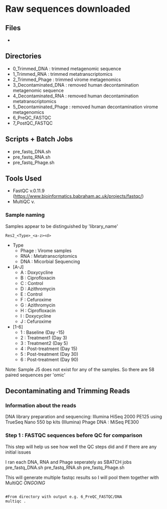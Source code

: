 # Raw sequences downloaded

## Files

 * 

## Directories

 * 0_Trimmed_DNA : trimmed metagenomic sequence
 * 1_Trimmed_RNA : trimmed metatranscriptomics
 * 2_Trimmed_Phage : trimmed virome metagenomics
 * 3_Decontaminated_DNA : removed human decontamination metagenomic sequence
 * 4_Decontaminated_RNA : removed human decontamination metatranscriptomics
 * 5_Decontaminated_Phage : removed human decontamination virome metagenomics
 * 6_PreQC_FASTQC
 * 7_PostQC_FASTQC
 

## Scripts + Batch Jobs

 * pre_fastq_DNA.sh
 * pre_fastq_RNA.sh
 * pre_fastq_Phage.sh 

## Tools Used
 
 * FastQC v.0.11.9 (https://www.bioinformatics.babraham.ac.uk/projects/fastqc/) 
 * MultiQC v.

### Sample naming

Samples appear to be distinguished by 'library_name'

`Res2_<Type>_<a-z><d>`

* Type
  * Phage : Virome samples
  * RNA : Metatranscriptomics
  * DNA : Micorbial Sequencing
* [A-J]
  * A : Doxycycline
  * B : Ciprofloxacin
  * C : Control
  * D : Azithromycin
  * E : Control
  * F : Cefuroxime
  * G : Azithromycin
  * H : Ciprofloxacin
  * I : Doxycycline
  * J : Cefuroxime
* [1-6]
  * 1 : Baseline (Day -15)
  * 2 : Treatment1 (Day 3)
  * 3 : Treatment2 (Day 5)
  * 4 : Post-treatment (Day 15)
  * 5 : Post-treatment (Day 30)
  * 6 : Post-treatment (Day 90)

Note: Sample J5 does not exist for any of the samples. So there are 58 paired sequences per 'omic'

## Decontaminating and Trimming Reads

### Information about the reads
DNA library preparation and sequencing: Illumina HiSeq 2000 PE125 using
TrueSeq Nano 550 bp kits (Illumina)
Phage DNA : MiSeq PE300  

### Step 1 : FASTQC sequences before QC for comparison
This step will help us see how well the QC steps did and if there are any initial issues

I ran each DNA, RNA and Phage seperately as SBATCH jobs
pre_fastq_DNA.sh
pre_fastq_RNA.sh
pre_fastq_Phage.sh

This will generate multiple fastqc results so I will pool them together with MultiQC
*ONGOING*
```shell

#From directory with output e.g. 6_PreQC_FASTQC/DNA
multiqc .
```
